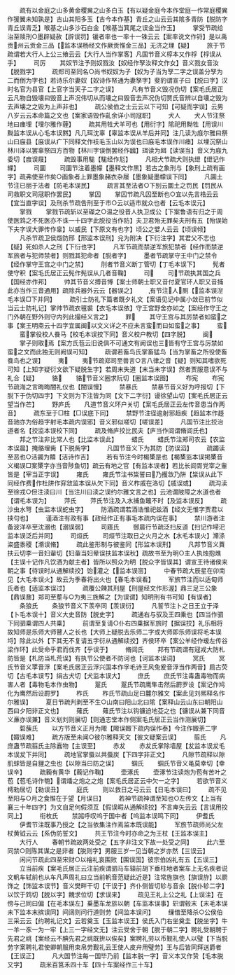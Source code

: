 <!-- { "loadSidebar": true } -->
　　疏有以金庭之山多黄金稷兾之山多白玉【有以疑金庭今本作堂庭一作常庭稷兾作猨翼未知孰是】吉山其阳多玉【吉今本作基】青丘之山云云其隂多青防【脱防字青丘误青乏】喉基之山多沙石白金【喉基当箕尾之误金当作玉】
　　掌受节疏给治至赎刑○墨辟疑赦【辟误罚】锾者率也一率十一铢云云【案率说文作锊】是以禹贡州云贡金三品【监本误杨经文作厥贡惟金三品】无济之理【疑】
　　旅于节疏谓若大行人上公三飨云云【大行人当作掌客】凡国节音义椁本又作桴【桴误从手】
　　司厉
　　其奴节注予则奴戮汝【奴经作孥汝释文作女】音义戮女音汝【脱戮字】
　　疏郑司至同名○尚书奴奴为子【奴为子当为孥二字之误盖分孥为二而倒为字也】若诗乐尔妻奴【奴诗作帑通为妻孥字】斐豹谓宣子曰【脱曰字】汉时名官为县官【上官字当天子二字之误】
　　凡有节音义毁况伪切【案毛氏居正云凡物自毁壊曰毁音上声况伟切从而壊之曰毁音去声况伪切贾氏音辨以自壊之毁为去声壊之之毁为上声非也】
　　疏公侯伯之士云云以下可知【可疑而字误】云男八岁云云本命篇之文也【案家语毁作齓余详小司冦职】
　　犬人
　　犬人节注祭地曰瘗埋【埋尔雅作薶】
　　疏其用牲犬羊可也【用衍字】隂祀用黝牲【用误川黝监本误从心毛本误黙】凡几珥沈辜【辜监本误从羊后并同】注几读为庪尔雅曰祭山曰庪县【庪误从疒下同释文作衼毛玉山以为误也曰庪毛本误作川瘗】以埋沉祭山林川泽以罢辜祭四方百物【林川字误倒罢经作疈】珥读为衈【读误当】音义为庪九委切【庪误屐】
　　疏毁事用駹【駹经作尨】
　　凡相犬节疏犬则执绁【绁记作緤】
　　司圜
　　司圜节注着墨幪【墨释文作黒】若古之象刑与【象刑上疏有画字】疏弗使至作矣○画象者上罪墨象赭衣杂屦【墨象疑墨幪误下同】
　　凡圜土节注已丽于法者【防毛本误民】
　　疏言其至法者○下别云圜土之罚民【罚民从司救职文司冦职作罢民】
　　掌囚
　　掌囚节疏凡囚至断也○宜以先言梏云云【宜当直字误】及刑杀节疏告刑至于市○云以适市就众也者【云毛本误元】
　　掌戮
　　掌戮节疏斩以至磔之○温之役晋人执卫成公【下案鲁语有归之于周使医鸩之不死医亦不诛一十四字此脱役当作防】夫卫君殆无罪矣夫刑有五【殆误始下夫字误大罪传作辠】以威民【下原文有也字】顷公之嬖人云云【顷误倾】
　　凡杀节疏卫侯燬防邢【邢监本误刑】兊为附决【下衍注字】其君父不志也【疑】死如杀人之刑【下衍也字】
　　凡军节疏而禁逆军旅犯禁者【经作而禁逆军旅者与犯师禁者】则戮其犯命者【脱者字】
　　墨者节疏掌守王中门之禁令【经作掌守王宫之中门之禁】
　　刖者节音义断丁管切【丁毛本误下】
　　髡者使守积【案毛氏居正云髡作髡误从几者音鞠】
　　司
　　司节疏执其国之兵【国经亦作邦】
　　帅其节音义搏音博【案士师朝士职又音付夏官环人职又音捕此亦当作三音通用】疏除兵器外云云【器误之】
　　有节注人厠【监本误湼毛本误□下并同】
　　疏引士防礼下篇者既夕礼文【案语见记中属小敛已前节似当云士防礼记】掌帅节疏衣氊裘【衣毛本误依】守王宫野舍亦如之【案经作守王之门外朝在野外则守内列此撮经义言之】
　　罪
　　其守王宫与其厉禁者如蛮之事【案王明斋云十四字宜属闽以文义详之不应未言蛮而曰如蛮之事】
　　蛮
　　蛮掌役校人飬马【校毛本误挍下同】音义校户教切【四字脱】
　　闽
　　掌子则取焉【案方氏苞云旧说俱不可通文有阙误也三皆有守王宫与厉禁如蛮之文而此独无则阙误可知】
　　疏谓若畜鸟氏掌畜猛鸟【当为掌畜之所役使畜飬鸟也之误】
　　夷
　　夷节疏郑司至兽言○言八律之音【疑】则知其嗜欲死可知【上知字疑衍文欲下疑脱生字】若周末失道【末当未字误】然者贾服意误不与礼合【疑】
　　貉
　　貉节音义圈求阮切【圈监本误图】
　　布宪
　　布宪节疏海之言晦晦闇礼仪也【闇误慢】
　　禁暴氏
　　禁暴节音义好为呼报切【下脱下于伪切四字】下文则为下注皆为同【文下二字衍】谩徐望山切【案毛氏居正云望当作芒】
　　野庐氏
　　凡道节音义环户关切【案毛氏居正云左传音患当作两音】
　　疏东至于□柱【□误底下同】
　　禁野节注径逾射邪趋疾【趋监本作趍音驰亦为俗趋字射毛本疏内误邪】音义邪似嗟切【嗟误差】
　　凡国节注比挍治道者名【挍监本误校下同】
　　疏及脩庐挍比民夫【庐当作闾谓脩闾氏也】
　　邦之节注非比常人也【比监本误此】
　　蜡氏
　　蜡氏节注郑司农云【农监本误晨】掩骼埋胔【下脱胔字】
　　凡国节音义下为其防【防误滔】
　　疏蠲读至恶也○洁蠲为饎【洁诗作吉】
　　若有节注今时楬橥是也【楬橥监本误掲橥音义楬误□案橥字亦当音陟鱼切】疏云有地之官【有监本误者】若比长闾胥党宰之軰皆是【宰当正字误】
　　雍氏
　　雍氏节注书粊誓曰乃擭敜乃阱【粊误从此下同经作费作杜阱作穽敜监本误从欠下同】音义柞戚在洛切【戚误或】
　　疏沟渎至徐戎○但注渎曰川【当注川曰渎之误约尔雅文言之也】云池谓陂障之水道也者【谓毛本误为】
　　萍氏
　　萍氏节注及入水捕鱼鼈不时【及监本误反】
　　疏沙虫水弩【虫监本误蛇虫字】
　　防酒疏谓若酒诰惟祀兹酒【经文无惟字贾君以挟句也】
　　谨酒注有政有事【政经作正有事毛本疏内误在事】
　　禁川游者注备波洋卒至沈溺也【溺误弱】
　　司寤氏
　　御晨行节疏泛扫反道【扫记作埽汜监本误泛后并同】
　　司烜氏
　　司烜节注取日之火月之水【水毛本误火】滫涤粢盛黍稷【滫误脩】
　　疏此鉴形制与彼鉴同【形监本误刑】
　　凡邦节音义蕡扶云切李一音妇軰切【妇軰当妇晕误扶监本误秋】疏故书至为明○主人执烛抱燋【主误十记作凡饮酒为献主者】皆所以照众为明【脱众字皆误其】谓宣王待诸侯来朝之事【待误时从通解续挍】饴灌之【监本误宻】
　　中春节疏大辰星在卯南见【大毛本误火】故云为季春将出火也【春毛本误看】
　　军旅节注而以适甸师氏者也【适监本误过】
　　疏覆公餗其刑屋【刑屋经文作形渥】鼎三足三公象【鼎误鼐】郑司至塟与○为夷三族解之【为误谓】知明刑有书可知【有误者】
　　条狼氏
　　条狼节音义下羡卒同【羡误衍】
　　凡誓节注卜之日王立于泽【卜毛本误十】音义大史音防【脱史字】
　　疏通右与驭及王四乗也【四当作驷下同驷乗谓四人共乗】
　　前谓至复请○仆右四乗据军旅时【据误挍】礼乐相将故知师是乐师大师瞽人之长也【大师上疑脱去乐师二字或大师即乐师误将毛本误埒】除此以外【下其无不复请五字衍从通解续挍】齐侯环卒【案公羊经作瑗左传谷梁作环】此受命乎君而伐齐【乎误于】
　　脩闾氏
　　邦有节疏谓有冦戎大防札防皆是【札防当札荒误】有执节公使者不防诃也【诃监本误词】
　　冥氏
　　冥氏节音义罦音浮【案毛氏居正云浮兴国本作孚毛诗王风兔爰音浮当作两音】扃古荧切【古毛本误亐】绢古犬切【犬监本误大】
　　庶氏
　　庶氏节注毒蛊毒物而病害人者【毒物毛本作虫物】
　　翨氏
　　翨氏节疏鹰隼击然后罻罗设【案记作鸠化为鹰然后设罻罗】
　　柞氏
　　柞氏节疏山足曰麓尔雅文【案此见刘熈释名作尔雅误】
　　夏日节疏刋剥至不生○山南曰阳山北曰隂【案释山云山东曰朝阳山西曰夕阳非正文也】
　　薙氏
　　薙氏节注以钩镰迫地芟之也【镰误从兼下同音义亷亦误兼】音义刬刘则展切【则通志堂本作侧案毛氏居正云当作测展切】
　　硩蔟氏
　　以方节音义正月为陬【陬误娵下疏内误作泰】今注作娵荼二字【娵误难】
　　疏方版至未闻○彼尔雅释天文【彼文疑案云误】
　　翦氏
　　凡庶蛊节疏翦氏主除蠧物【主误至】
　　赤犮
　　赤犮氏掌除墙屋【犮监本误犮毛本误犮下并同】
　　疏地官掌蜃以共蜃炭【下四字非正文】
　　凡隙节疏释以隙肌蛷皆是自貍之虫也【以隙当曰防之误】
　　蝈氏
　　蝈氏节音义黾莫幸切【幸误辛】
　　疏蘜有黄华【蘜记作鞠】
　　壶涿氏
　　壶涿节注读炮为苞有苦叶之苞【苞毛诗作匏】谓燔之炮之之炮【案毛氏居正云中欠一之字】
　　若欲节音义樗勑居切【勑误丑】
　　庭氏
　　则以救日之弓云云【日毛本误曰】
　　疏不见至阳与○月之食惟在于望【月误日】
　　若神节疏神谓至知也○左传文【上当有襄三十年四字】为文自足何假须互【假误暇从通解续挍】不言庳矢云云【言误用挍同上】
　　衔枚氏
　　禁嘂呼叹呜于国中者【呜监本误鸣下同】
　　伊耆氏
　　伊耆节注既事乃授之【之当依集注作焉监本既误能】
　　军旅节疏师尚父左杖黄钺云云【系伪防誓文】
　　共王节注今时亦命之为王杖【王监本误主】
　　大行人
　　春朝节疏故两处受之【五字非注文下故一处受之同】
　　此六至同禁○则陈其谋之是非者【脱则字】男服三岁一见当朝之岁亦然【三误云】
　　闲问节疏此四至宋财○以禬礼哀围败【围误国】彼宗伯凶礼有五【五误三】
　　立当前疾【案毛氏居正云注前疾谓驷马车辕前胡下垂柱地者案车上无名疾者说文軓车轼前也从车凡声周礼曰立当前軓音范疑此近是】注常旌旗也【旗误斿】以罽饰之【饰监本误节】音义樊畔干切【干误于】齐仆侧皆切轸与音余【脱仆轸二字】以饮于鸩切【脱以字】餽求位切【求误来】
　　疏见王礼上公之礼【上误注】在傍与己同曰偏【在毛本误左】乗墨车龙旂以朝【车监本误事】轵谓毂末【末毛本误未下监本末摈误同】间阔则问行道则劳【间监本误问】
　　缫借至降杀○公侯伯三采云云【约聘礼记文】云若奠玉【玉监本误王】侯氏入门右坐奠圭【脱坐字】牛一羊一豕一为一牢【上三一字经文无】注云受舍于朝【脱于朝二字】聘礼受朝聘于先君之祧【案经云不腆先君之祧既拚以俟矣】案聘礼劳以币觐礼使人以璧【下当脱劳字案聘礼君使卿朝服用束帛劳觐礼云王使人皮弁用璧劳】王与后皆同拜送爵者【王误正】
　　凡大国节注每一国毕乃前【监本脱一字】音义本又作贽【毛本脱又字】
　　疏米百筥禾四十车【四十车案经作三十车】
